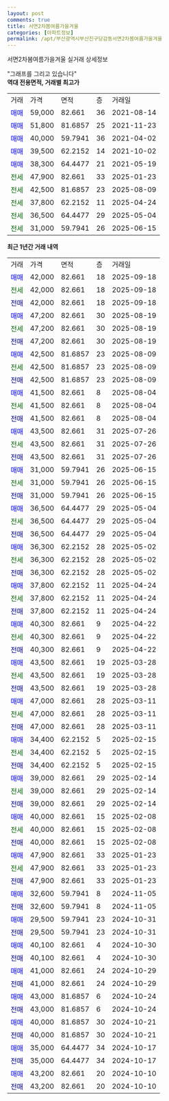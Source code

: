 ```yaml
---
layout: post
comments: true
title: 서면2차봄여름가을겨울
categories: [아파트정보]
permalink: /apt/부산광역시부산진구당감동서면2차봄여름가을겨울
---
```


서면2차봄여름가을겨울 실거래 상세정보

<script type="text/javascript">
  google.charts.load('current', {'packages':['line', 'corechart']});
  google.charts.setOnLoadCallback(drawChart);

  function drawChart() {
    var data = new google.visualization.DataTable();
    data.addColumn('date', '거래일');
    data.addColumn('number', "매매");
    data.addColumn('number', "전세");
    data.addColumn('number', "전매");

    data.addRows([[new Date(Date.parse("2025-09-18")), 42000, null, null], [new Date(Date.parse("2025-09-18")), null, 42000, null], [new Date(Date.parse("2025-09-18")), null, null, 42000], [new Date(Date.parse("2025-08-19")), 47200, null, null], [new Date(Date.parse("2025-08-19")), null, 47200, null], [new Date(Date.parse("2025-08-19")), null, null, 47200], [new Date(Date.parse("2025-08-09")), 42500, null, null], [new Date(Date.parse("2025-08-09")), null, 42500, null], [new Date(Date.parse("2025-08-09")), null, null, 42500], [new Date(Date.parse("2025-08-04")), 41500, null, null], [new Date(Date.parse("2025-08-04")), null, 41500, null], [new Date(Date.parse("2025-08-04")), null, null, 41500], [new Date(Date.parse("2025-07-26")), 43500, null, null], [new Date(Date.parse("2025-07-26")), null, 43500, null], [new Date(Date.parse("2025-07-26")), null, null, 43500], [new Date(Date.parse("2025-06-15")), 31000, null, null], [new Date(Date.parse("2025-06-15")), null, 31000, null], [new Date(Date.parse("2025-06-15")), null, null, 31000], [new Date(Date.parse("2025-05-04")), 36500, null, null], [new Date(Date.parse("2025-05-04")), null, 36500, null], [new Date(Date.parse("2025-05-04")), null, null, 36500], [new Date(Date.parse("2025-05-02")), 36300, null, null], [new Date(Date.parse("2025-05-02")), null, 36300, null], [new Date(Date.parse("2025-05-02")), null, null, 36300], [new Date(Date.parse("2025-04-24")), 37800, null, null], [new Date(Date.parse("2025-04-24")), null, 37800, null], [new Date(Date.parse("2025-04-24")), null, null, 37800], [new Date(Date.parse("2025-04-22")), 40300, null, null], [new Date(Date.parse("2025-04-22")), null, 40300, null], [new Date(Date.parse("2025-04-22")), null, null, 40300], [new Date(Date.parse("2025-03-28")), 43500, null, null], [new Date(Date.parse("2025-03-28")), null, 43500, null], [new Date(Date.parse("2025-03-28")), null, null, 43500], [new Date(Date.parse("2025-03-11")), 47000, null, null], [new Date(Date.parse("2025-03-11")), null, 47000, null], [new Date(Date.parse("2025-03-11")), null, null, 47000], [new Date(Date.parse("2025-02-15")), 34400, null, null], [new Date(Date.parse("2025-02-15")), null, 34400, null], [new Date(Date.parse("2025-02-15")), null, null, 34400], [new Date(Date.parse("2025-02-14")), 39000, null, null], [new Date(Date.parse("2025-02-14")), null, 39000, null], [new Date(Date.parse("2025-02-14")), null, null, 39000], [new Date(Date.parse("2025-02-08")), 40000, null, null], [new Date(Date.parse("2025-02-08")), null, 40000, null], [new Date(Date.parse("2025-02-08")), null, null, 40000], [new Date(Date.parse("2025-01-23")), 47900, null, null], [new Date(Date.parse("2025-01-23")), null, 47900, null], [new Date(Date.parse("2025-01-23")), null, null, 47900], [new Date(Date.parse("2024-11-05")), 32600, null, null], [new Date(Date.parse("2024-11-05")), null, null, 32600], [new Date(Date.parse("2024-10-31")), 29500, null, null], [new Date(Date.parse("2024-10-31")), null, null, 29500], [new Date(Date.parse("2024-10-30")), 40100, null, null], [new Date(Date.parse("2024-10-30")), null, null, 40100], [new Date(Date.parse("2024-10-29")), 41000, null, null], [new Date(Date.parse("2024-10-29")), null, null, 41000], [new Date(Date.parse("2024-10-24")), 43000, null, null], [new Date(Date.parse("2024-10-24")), null, null, 43000], [new Date(Date.parse("2024-10-21")), 40000, null, null], [new Date(Date.parse("2024-10-21")), null, null, 40000], [new Date(Date.parse("2024-10-17")), 35000, null, null], [new Date(Date.parse("2024-10-17")), null, null, 35000], [new Date(Date.parse("2024-10-10")), 43200, null, null], [new Date(Date.parse("2024-10-10")), null, null, 43200]]);

    var options = {
      hAxis: {
        format: 'yyyy/MM/dd'
      },    
      lineWidth: 0,
      pointsVisible: true,    
      title: '최근 1년간 유형별 실거래가 분포',
      legend: { position: 'bottom' }
    };

    var formatter = new google.visualization.NumberFormat({pattern:'###,###'} );
    formatter.format(data, 1);
    formatter.format(data, 2);
    
    setTimeout(function() {
        var chart = new google.visualization.LineChart(document.getElementById('columnchart_material'));
        chart.draw(data, (options));
        document.getElementById('loading').style.display = 'none';
    }, 200);
  }
</script>


<div id="loading" style="z-index:20; display: block; margin-left: 0px">"그래프를 그리고 있습니다"</div>
<div id="columnchart_material" style="width: 95%; margin-left: 0px; display: block"></div>
<!-- contents start -->
<b>역대 전용면적, 거래별 최고가</b>
<table class="sortable">
    <tr>
      <td>거래</td>
      <td>가격</td>
      <td>면적</td>
      <td>층</td>
      <td>거래일</td>
    </tr>
        <tr>
          <td><a style="color: blue">매매</a></td>
          <td>59,000</td>
          <td>82.661</td>
          <td>36</td>
          <td>2021-08-14</td>
        </tr>            <tr>
          <td><a style="color: blue">매매</a></td>
          <td>51,800</td>
          <td>81.6857</td>
          <td>25</td>
          <td>2021-11-23</td>
        </tr>            <tr>
          <td><a style="color: blue">매매</a></td>
          <td>40,000</td>
          <td>59.7941</td>
          <td>36</td>
          <td>2021-04-02</td>
        </tr>            <tr>
          <td><a style="color: blue">매매</a></td>
          <td>39,500</td>
          <td>62.2152</td>
          <td>14</td>
          <td>2021-10-02</td>
        </tr>            <tr>
          <td><a style="color: blue">매매</a></td>
          <td>38,300</td>
          <td>64.4477</td>
          <td>21</td>
          <td>2021-05-19</td>
        </tr>        
        <tr>
              <td><a style="color: darkgreen">전세</a></td>
              <td>47,900</td>
              <td>82.661</td>
              <td>33</td>
              <td>2025-01-23</td>
            </tr>            <tr>
              <td><a style="color: darkgreen">전세</a></td>
              <td>42,500</td>
              <td>81.6857</td>
              <td>23</td>
              <td>2025-08-09</td>
            </tr>            <tr>
              <td><a style="color: darkgreen">전세</a></td>
              <td>37,800</td>
              <td>62.2152</td>
              <td>11</td>
              <td>2025-04-24</td>
            </tr>            <tr>
              <td><a style="color: darkgreen">전세</a></td>
              <td>36,500</td>
              <td>64.4477</td>
              <td>29</td>
              <td>2025-05-04</td>
            </tr>            <tr>
              <td><a style="color: darkgreen">전세</a></td>
              <td>31,000</td>
              <td>59.7941</td>
              <td>26</td>
              <td>2025-06-15</td>
            </tr>        
    
</table>

<b>최근 1년간 거래 내역</b>

<table class="sortable">
    <tr>
      <td>거래</td>
      <td>가격</td>
      <td>면적</td>
      <td>층</td>
      <td>거래일</td>
    </tr>
    <tr>
      <td><a style="color: blue">매매</a></td>
      <td>42,000</td>
      <td>82.661</td>
      <td>18</td>
      <td>2025-09-18</td>
    </tr>          <tr>
      <td><a style="color: darkgreen">전세</a></td>
      <td>42,000</td>
      <td>82.661</td>
      <td>18</td>
      <td>2025-09-18</td>
    </tr>          <tr>
      <td><a style="color: darkblue">전매</a></td>
      <td>42,000</td>
      <td>82.661</td>
      <td>18</td>
      <td>2025-09-18</td>
    </tr>          <tr>
      <td><a style="color: blue">매매</a></td>
      <td>47,200</td>
      <td>82.661</td>
      <td>30</td>
      <td>2025-08-19</td>
    </tr>          <tr>
      <td><a style="color: darkgreen">전세</a></td>
      <td>47,200</td>
      <td>82.661</td>
      <td>30</td>
      <td>2025-08-19</td>
    </tr>          <tr>
      <td><a style="color: darkblue">전매</a></td>
      <td>47,200</td>
      <td>82.661</td>
      <td>30</td>
      <td>2025-08-19</td>
    </tr>          <tr>
      <td><a style="color: blue">매매</a></td>
      <td>42,500</td>
      <td>81.6857</td>
      <td>23</td>
      <td>2025-08-09</td>
    </tr>          <tr>
      <td><a style="color: darkgreen">전세</a></td>
      <td>42,500</td>
      <td>81.6857</td>
      <td>23</td>
      <td>2025-08-09</td>
    </tr>          <tr>
      <td><a style="color: darkblue">전매</a></td>
      <td>42,500</td>
      <td>81.6857</td>
      <td>23</td>
      <td>2025-08-09</td>
    </tr>          <tr>
      <td><a style="color: blue">매매</a></td>
      <td>41,500</td>
      <td>82.661</td>
      <td>8</td>
      <td>2025-08-04</td>
    </tr>          <tr>
      <td><a style="color: darkgreen">전세</a></td>
      <td>41,500</td>
      <td>82.661</td>
      <td>8</td>
      <td>2025-08-04</td>
    </tr>          <tr>
      <td><a style="color: darkblue">전매</a></td>
      <td>41,500</td>
      <td>82.661</td>
      <td>8</td>
      <td>2025-08-04</td>
    </tr>          <tr>
      <td><a style="color: blue">매매</a></td>
      <td>43,500</td>
      <td>82.661</td>
      <td>31</td>
      <td>2025-07-26</td>
    </tr>          <tr>
      <td><a style="color: darkgreen">전세</a></td>
      <td>43,500</td>
      <td>82.661</td>
      <td>31</td>
      <td>2025-07-26</td>
    </tr>          <tr>
      <td><a style="color: darkblue">전매</a></td>
      <td>43,500</td>
      <td>82.661</td>
      <td>31</td>
      <td>2025-07-26</td>
    </tr>          <tr>
      <td><a style="color: blue">매매</a></td>
      <td>31,000</td>
      <td>59.7941</td>
      <td>26</td>
      <td>2025-06-15</td>
    </tr>          <tr>
      <td><a style="color: darkgreen">전세</a></td>
      <td>31,000</td>
      <td>59.7941</td>
      <td>26</td>
      <td>2025-06-15</td>
    </tr>          <tr>
      <td><a style="color: darkblue">전매</a></td>
      <td>31,000</td>
      <td>59.7941</td>
      <td>26</td>
      <td>2025-06-15</td>
    </tr>          <tr>
      <td><a style="color: blue">매매</a></td>
      <td>36,500</td>
      <td>64.4477</td>
      <td>29</td>
      <td>2025-05-04</td>
    </tr>          <tr>
      <td><a style="color: darkgreen">전세</a></td>
      <td>36,500</td>
      <td>64.4477</td>
      <td>29</td>
      <td>2025-05-04</td>
    </tr>          <tr>
      <td><a style="color: darkblue">전매</a></td>
      <td>36,500</td>
      <td>64.4477</td>
      <td>29</td>
      <td>2025-05-04</td>
    </tr>          <tr>
      <td><a style="color: blue">매매</a></td>
      <td>36,300</td>
      <td>62.2152</td>
      <td>28</td>
      <td>2025-05-02</td>
    </tr>          <tr>
      <td><a style="color: darkgreen">전세</a></td>
      <td>36,300</td>
      <td>62.2152</td>
      <td>28</td>
      <td>2025-05-02</td>
    </tr>          <tr>
      <td><a style="color: darkblue">전매</a></td>
      <td>36,300</td>
      <td>62.2152</td>
      <td>28</td>
      <td>2025-05-02</td>
    </tr>          <tr>
      <td><a style="color: blue">매매</a></td>
      <td>37,800</td>
      <td>62.2152</td>
      <td>11</td>
      <td>2025-04-24</td>
    </tr>          <tr>
      <td><a style="color: darkgreen">전세</a></td>
      <td>37,800</td>
      <td>62.2152</td>
      <td>11</td>
      <td>2025-04-24</td>
    </tr>          <tr>
      <td><a style="color: darkblue">전매</a></td>
      <td>37,800</td>
      <td>62.2152</td>
      <td>11</td>
      <td>2025-04-24</td>
    </tr>          <tr>
      <td><a style="color: blue">매매</a></td>
      <td>40,300</td>
      <td>82.661</td>
      <td>9</td>
      <td>2025-04-22</td>
    </tr>          <tr>
      <td><a style="color: darkgreen">전세</a></td>
      <td>40,300</td>
      <td>82.661</td>
      <td>9</td>
      <td>2025-04-22</td>
    </tr>          <tr>
      <td><a style="color: darkblue">전매</a></td>
      <td>40,300</td>
      <td>82.661</td>
      <td>9</td>
      <td>2025-04-22</td>
    </tr>          <tr>
      <td><a style="color: blue">매매</a></td>
      <td>43,500</td>
      <td>82.661</td>
      <td>19</td>
      <td>2025-03-28</td>
    </tr>          <tr>
      <td><a style="color: darkgreen">전세</a></td>
      <td>43,500</td>
      <td>82.661</td>
      <td>19</td>
      <td>2025-03-28</td>
    </tr>          <tr>
      <td><a style="color: darkblue">전매</a></td>
      <td>43,500</td>
      <td>82.661</td>
      <td>19</td>
      <td>2025-03-28</td>
    </tr>          <tr>
      <td><a style="color: blue">매매</a></td>
      <td>47,000</td>
      <td>82.661</td>
      <td>28</td>
      <td>2025-03-11</td>
    </tr>          <tr>
      <td><a style="color: darkgreen">전세</a></td>
      <td>47,000</td>
      <td>82.661</td>
      <td>28</td>
      <td>2025-03-11</td>
    </tr>          <tr>
      <td><a style="color: darkblue">전매</a></td>
      <td>47,000</td>
      <td>82.661</td>
      <td>28</td>
      <td>2025-03-11</td>
    </tr>          <tr>
      <td><a style="color: blue">매매</a></td>
      <td>34,400</td>
      <td>62.2152</td>
      <td>5</td>
      <td>2025-02-15</td>
    </tr>          <tr>
      <td><a style="color: darkgreen">전세</a></td>
      <td>34,400</td>
      <td>62.2152</td>
      <td>5</td>
      <td>2025-02-15</td>
    </tr>          <tr>
      <td><a style="color: darkblue">전매</a></td>
      <td>34,400</td>
      <td>62.2152</td>
      <td>5</td>
      <td>2025-02-15</td>
    </tr>          <tr>
      <td><a style="color: blue">매매</a></td>
      <td>39,000</td>
      <td>82.661</td>
      <td>29</td>
      <td>2025-02-14</td>
    </tr>          <tr>
      <td><a style="color: darkgreen">전세</a></td>
      <td>39,000</td>
      <td>82.661</td>
      <td>29</td>
      <td>2025-02-14</td>
    </tr>          <tr>
      <td><a style="color: darkblue">전매</a></td>
      <td>39,000</td>
      <td>82.661</td>
      <td>29</td>
      <td>2025-02-14</td>
    </tr>          <tr>
      <td><a style="color: blue">매매</a></td>
      <td>40,000</td>
      <td>82.661</td>
      <td>15</td>
      <td>2025-02-08</td>
    </tr>          <tr>
      <td><a style="color: darkgreen">전세</a></td>
      <td>40,000</td>
      <td>82.661</td>
      <td>15</td>
      <td>2025-02-08</td>
    </tr>          <tr>
      <td><a style="color: darkblue">전매</a></td>
      <td>40,000</td>
      <td>82.661</td>
      <td>15</td>
      <td>2025-02-08</td>
    </tr>          <tr>
      <td><a style="color: blue">매매</a></td>
      <td>47,900</td>
      <td>82.661</td>
      <td>33</td>
      <td>2025-01-23</td>
    </tr>          <tr>
      <td><a style="color: darkgreen">전세</a></td>
      <td>47,900</td>
      <td>82.661</td>
      <td>33</td>
      <td>2025-01-23</td>
    </tr>          <tr>
      <td><a style="color: darkblue">전매</a></td>
      <td>47,900</td>
      <td>82.661</td>
      <td>33</td>
      <td>2025-01-23</td>
    </tr>          <tr>
      <td><a style="color: blue">매매</a></td>
      <td>32,600</td>
      <td>59.7941</td>
      <td>8</td>
      <td>2024-11-05</td>
    </tr>          <tr>
      <td><a style="color: darkblue">전매</a></td>
      <td>32,600</td>
      <td>59.7941</td>
      <td>8</td>
      <td>2024-11-05</td>
    </tr>          <tr>
      <td><a style="color: blue">매매</a></td>
      <td>29,500</td>
      <td>59.7941</td>
      <td>23</td>
      <td>2024-10-31</td>
    </tr>          <tr>
      <td><a style="color: darkblue">전매</a></td>
      <td>29,500</td>
      <td>59.7941</td>
      <td>23</td>
      <td>2024-10-31</td>
    </tr>          <tr>
      <td><a style="color: blue">매매</a></td>
      <td>40,100</td>
      <td>82.661</td>
      <td>4</td>
      <td>2024-10-30</td>
    </tr>          <tr>
      <td><a style="color: darkblue">전매</a></td>
      <td>40,100</td>
      <td>82.661</td>
      <td>4</td>
      <td>2024-10-30</td>
    </tr>          <tr>
      <td><a style="color: blue">매매</a></td>
      <td>41,000</td>
      <td>82.661</td>
      <td>24</td>
      <td>2024-10-29</td>
    </tr>          <tr>
      <td><a style="color: darkblue">전매</a></td>
      <td>41,000</td>
      <td>82.661</td>
      <td>24</td>
      <td>2024-10-29</td>
    </tr>          <tr>
      <td><a style="color: blue">매매</a></td>
      <td>43,000</td>
      <td>81.6857</td>
      <td>6</td>
      <td>2024-10-24</td>
    </tr>          <tr>
      <td><a style="color: darkblue">전매</a></td>
      <td>43,000</td>
      <td>81.6857</td>
      <td>6</td>
      <td>2024-10-24</td>
    </tr>          <tr>
      <td><a style="color: blue">매매</a></td>
      <td>40,000</td>
      <td>81.6857</td>
      <td>30</td>
      <td>2024-10-21</td>
    </tr>          <tr>
      <td><a style="color: darkblue">전매</a></td>
      <td>40,000</td>
      <td>81.6857</td>
      <td>30</td>
      <td>2024-10-21</td>
    </tr>          <tr>
      <td><a style="color: blue">매매</a></td>
      <td>35,000</td>
      <td>64.4477</td>
      <td>34</td>
      <td>2024-10-17</td>
    </tr>          <tr>
      <td><a style="color: darkblue">전매</a></td>
      <td>35,000</td>
      <td>64.4477</td>
      <td>34</td>
      <td>2024-10-17</td>
    </tr>          <tr>
      <td><a style="color: blue">매매</a></td>
      <td>43,200</td>
      <td>82.661</td>
      <td>20</td>
      <td>2024-10-10</td>
    </tr>          <tr>
      <td><a style="color: darkblue">전매</a></td>
      <td>43,200</td>
      <td>82.661</td>
      <td>20</td>
      <td>2024-10-10</td>
    </tr>      </table>
<!-- contents end -->    

